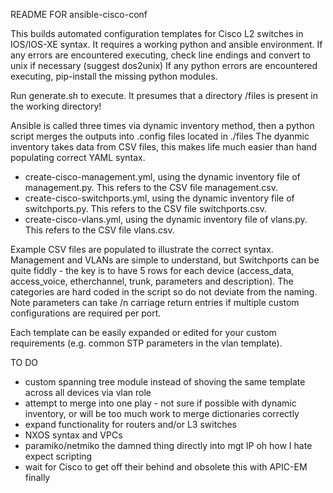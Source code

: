 README FOR ansible-cisco-conf

This builds automated configuration templates for Cisco L2 switches in IOS/IOS-XE syntax.
It requires a working python and ansible environment.
If any errors are encountered executing, check line endings and convert to unix if necessary (suggest dos2unix)
If any python errors are encountered executing, pip-install the missing python modules.

Run generate.sh to execute. 
It presumes that a directory /files is present in the working directory!

Ansible is called three times via dynamic inventory method, then a python script merges the outputs into <hostname>.config files
located in ./files
The dyanmic inventory takes data from CSV files, this makes life much easier than hand populating correct YAML syntax.

- create-cisco-management.yml, using the dynamic inventory file of management.py. This refers to the CSV file management.csv.
- create-cisco-switchports.yml, using the dynamic inventory file of switchports.py. This refers to the CSV file switchports.csv.
- create-cisco-vlans.yml, using the dynamic inventory file of vlans.py. This refers to the CSV file vlans.csv.

Example CSV files are populated to illustrate the correct syntax. Management and VLANs are simple to understand, but Switchports can be 
quite fiddly - the key is to have 5 rows for each device (access_data, access_voice, etherchannel, trunk, parameters and description). 
The categories are hard coded in the script so do not deviate from the naming.
Note parameters can take /n carriage return entries if multiple custom configurations are required per port.

Each template can be easily expanded or edited for your custom requirements (e.g. common STP parameters in the vlan template). 

TO DO
- custom spanning tree module instead of shoving the same template across all devices via vlan role
- attempt to merge into one play - not sure if possible with dynamic inventory, or will be too much work to merge dictionaries correctly
- expand functionality for routers and/or L3 switches
- NXOS syntax and VPCs
- paramiko/netmiko the damned thing directly into mgt IP oh how I hate expect scripting
- wait for Cisco to get off their behind and obsolete this with APIC-EM finally
